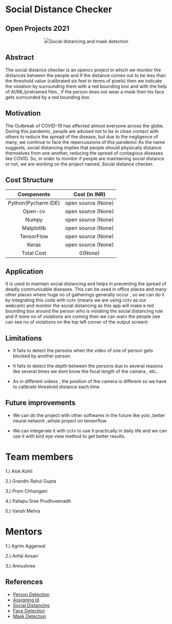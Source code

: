 # Social Distance Checker
## Open Projects 2021


<p align="center">
  <img src="https://user-images.githubusercontent.com/88554453/128603773-dceafea5-7f4f-46a8-8303-98dc23235368.jpg" 
  <i>Social distancing and mask detection</i>
</p>

<p align="justify">
  <h2>Abstract</h2>
  <p>

The social distance checker is an opencv project in which we monitor the distances between the people and if the distance comes out to be less than the threshold value (calibrated six feet in terms of pixels) then we indicate the violation by surrounding them with a red bounding box and with the help of AI/ML/pretrained files , if the person does not wear a mask then his face gets surrounded by a red bounding box.
</p>

<p align="justify">
  <h2> Motivation</h2>
  <p>

The Outbreak of COVID-19 has affected almost everyone across the globe. During this pandemic, people are 
advised not to be in close contact with others to reduce the spread of the disease, but due to the negligence 
of many, we continue to face the repercussions of this pandemic
As the name suggests, social distancing implies that people should physically distance themselves from 
one another, reducing the spread of contagious diseases like COVID. So, in order to monitor if people are 
maintaining social distance or not, we are working on the project named, Social distance checker. 
</p>

<p align="justify">
  <h2>Cost Structure</h2>
</p>


| Components | Cost (in INR) |
|:----------------------------------:|:------------:|
| Python(Pycharm IDE) | open source (None) |
| Open-cv | open source (None) |
| Numpy | open source (None) |
| Matplotlib | open source (None) |
| TensorFlow | open source (None) |
| Keras | open source (None) |
|Total Cost| 0(None) |


<p align="justify">
  <h2>Application</h2>
  <p>

It is used to maintain social distancing and helps in preventing the spread of deadly communicable diseases. This can be used in office places and many other places where huge no of gatherings generally occur , so we can do it by integrating this code with cctv (means we are using cctv as our webcam) and monitor the social distancing as this app will make a red bounding box around the person who is violating the social distancing rule and if more no of violations are coming then we can warn the people (we can see no of violations on the top left corner of the output screen)
</p>

<p align="justify">
  <h2>Limitations</h2>
  <p>

* It fails to detect the persons when the video of one of person gets blocked by another person. 

* It fails to detect the depth between the persons due to several reasons like several times we dont know the focal length of the camera , etc.. 

* As in different videos , the position of the camera is different so we have to calibrate threshold distance each time.
</p>

<p align="justify">
  <h2>Future improvements</h2>
  <p>

* We can do the project with other softwares
in the future like yolo ,better neural network ,whole 
project on tenserflow 

* We can integerate it with cctv to use it practically in daily life and we can use it with bird eye view method to get better results.
</p>

# Team members

1.) Alok Kohli

2.) Grandhi Rahul Gupta

3.) Prem Chhangani

4.) Pallapu Sree Prudhveenadh

5.) Vansh Mehra

# Mentors

1.) Agrim Aggarwal

2.) Anfal Ansari

3.) Annushree

</p>
<h2>References</h2>

<p>
  
- [Person Detection](https://youtu.be/WYPY-49r958)
- [Assigning Id](https://youtu.be/JbNeFMKXybw)
- [Social Distancing](https://youtu.be/L5NrqwVu25M)
- [Face Detection](https://youtu.be/zubZt1sPOTQ)
- [Mask Detection](https://youtu.be/Ax6P93r32KU)

</p>

